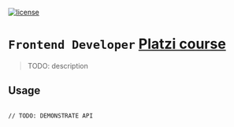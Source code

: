 [![license](https://badgen.net/github/license/micromatch/micromatch)](https://github.com/jhz-dev/platzi/blob/main/LICENSE)
# `Frontend Developer` [Platzi course](https://platzi.com/clases/frontend-developer/)

> TODO: description

## Usage

```

// TODO: DEMONSTRATE API
```
